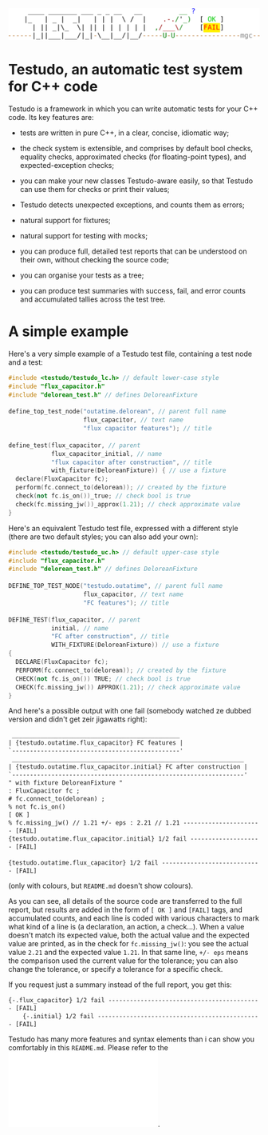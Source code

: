 ![logo](/doc/ascii_logo.png)

# Testudo, an automatic test system for C++ code

Testudo is a framework in which you can write automatic tests for your C++
code.  Its key features are:

- tests are written in pure C++, in a clear, concise, idiomatic way;

- the check system is extensible, and comprises by default bool checks,
  equality checks, approximated checks (for floating-point types), and
  expected-exception checks;

- you can make your new classes Testudo-aware easily, so that Testudo can use
  them for checks or print their values;

- Testudo detects unexpected exceptions, and counts them as errors;

- natural support for fixtures;

- natural support for testing with mocks;

- you can produce full, detailed test reports that can be understood on their
  own, without checking the source code;

- you can organise your tests as a tree;

- you can produce test summaries with success, fail, and error counts and
  accumulated tallies across the test tree.

# A simple example

Here's a very simple example of a Testudo test file, containing a test node and
a test:
```c++
#include <testudo/testudo_lc.h> // default lower-case style
#include "flux_capacitor.h"
#include "delorean_test.h" // defines DeloreanFixture

define_top_test_node("outatime.delorean", // parent full name
                     flux_capacitor, // text name
                     "flux capacitor features"); // title

define_test(flux_capacitor, // parent
            flux_capacitor_initial, // name
            "flux capacitor after construction", // title
            with_fixture(DeloreanFixture)) { // use a fixture
  declare(FluxCapacitor fc);
  perform(fc.connect_to(delorean)); // created by the fixture
  check(not fc.is_on())_true; // check bool is true
  check(fc.missing_jw())_approx(1.21); // check approximate value
}
```

Here's an equivalent Testudo test file, expressed with a different style (there
are two default styles; you can also add your own):
```c++
#include <testudo/testudo_uc.h> // default upper-case style
#include "flux_capacitor.h"
#include "delorean_test.h" // defines DeloreanFixture

DEFINE_TOP_TEST_NODE("testudo.outatime", // parent full name
                     flux_capacitor, // text name
                     "FC features"); // title

DEFINE_TEST(flux_capacitor, // parent
            initial, // name
            "FC after construction", // title
            WITH_FIXTURE(DeloreanFixture)) // use a fixture
{
  DECLARE(FluxCapacitor fc);
  PERFORM(fc.connect_to(delorean)); // created by the fixture
  CHECK(not fc.is_on()) TRUE; // check bool is true
  CHECK(fc.missing_jw()) APPROX(1.21); // check approximate value
}
```

And here's a possible output with one fail (somebody watched ze dubbed version
and didn't get zeir jigawatts right):
```
 _______________________________________________
| {testudo.outatime.flux_capacitor} FC features |
`-----------------------------------------------'
 _________________________________________________________________
| {testudo.outatime.flux_capacitor.initial} FC after construction |
`-----------------------------------------------------------------'
" with fixture DeloreanFixture "
: FluxCapacitor fc ;
# fc.connect_to(delorean) ;
% not fc.is_on()                                                        [ OK ]
% fc.missing_jw() // 1.21 +/- eps : 2.21 // 1.21 ---------------------- [FAIL]
{testudo.outatime.flux_capacitor.initial} 1/2 fail -------------------- [FAIL]

{testudo.outatime.flux_capacitor} 1/2 fail ---------------------------- [FAIL]
```
(only with colours, but `README.md` doesn't show colours).

As you can see, all details of the source code are transferred to the full
report, but results are added in the form of `[ OK ]` and `[FAIL]` tags, and
accumulated counts, and each line is coded with various characters to mark what
kind of a line is (a declaration, an action, a check…).  When a value doesn't
match its expected value, both the actual value and the expected value are
printed, as in the check for `fc.missing_jw()`: you see the actual value `2.21`
and the expected value `1.21`.  In that same line, `+/- eps` means the
comparison used the current value for the tolerance; you can also change the
tolerance, or specify a tolerance for a specific check.

If you request just a summary instead of the full report, you get this:
```
{-.flux_capacitor} 1/2 fail ------------------------------------------- [FAIL]
    {-.initial} 1/2 fail ---------------------------------------------- [FAIL]
```

Testudo has many more features and syntax elements than i can show you
comfortably in this `README.md`.  Please refer to the
![guide](/doc/testudo.pdf).
